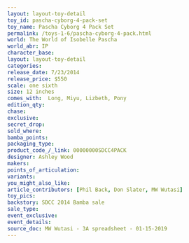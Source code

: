 ```yaml
---
layout: layout-toy-detail 
toy_id: pascha-cyborg-4-pack-set
toy_name: Pascha Cyborg 4 Pack Set
permalink: /toys-1-6/pascha-cyborg-4-pack.html
world: The World of Isobelle Pascha
world_abr: IP
character_base: 
layout: layout-toy-detail
categories: 
release_date: 7/23/2014
release_price: $550 
scale: one sixth
size: 12 inches
comes_with:  Long, Miyu, Lizbeth, Pony
edition_qty: 
chase: 
exclusive: 
secret_drop: 
sold_where: 
bamba_points: 
packaging_type: 
product_code_/_link: 00000000SDCC4PACK
designer: Ashley Wood
makers: 
points_of_articulation: 
variants: 
you_might_also_like: 
article_contributors: [Phil Back, Don Slater, MW Wutasi]
toy_pics: 
backstory: SDCC 2014 Bamba sale
sale_type: 
event_exclusive: 
event_details: 
source_doc: MW Wutasi - 3A spreadsheet - 01-15-2019
---
```

